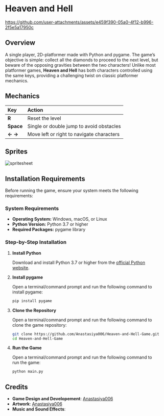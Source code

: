 # Heaven and Hell
https://github.com/user-attachments/assets/e459f390-05a0-4f12-b996-2f5e5a17950c

## Overview
A single player, 2D-platformer made with Python and pygame. The game’s objective is simple: collect all the diamonds to proceed to the next level, but beware of the opposing gravities between the two characters! Unlike most platformer games, **Heaven and Hell** has both characters controlled using the same keys, providing a challenging twist on classic platformer mechanics.

## Mechanics
 Key         | Action                                      |
|:-----------|:--------------------------------------------|
| **R**      | Reset the level                             |
| **Space**  | Single or double jump to avoid obstacles    |
| **←  →**   | Move left or right to navigate characters   |

## Sprites
![spritesheet](https://github.com/user-attachments/assets/62f0f523-67ab-4608-86d0-fda740ec5af0)

## Installation Requirements

Before running the game, ensure your system meets the following requirements:

### System Requirements
- **Operating System:** Windows, macOS, or Linux
- **Python Version:** Python 3.7 or higher
- **Required Packages:** pygame library

### Step-by-Step Installation

1. **Install Python**
    
   Download and install Python 3.7 or higher from the [official Python website](https://www.python.org/downloads/).
   
2. **Install pygame**
   
   Open a terminal/command prompt and run the following command to install pygame:
   ```bash
   pip install pygame
   
3. **Clone the Repository**
    
   Open a terminal/command prompt and run the following command to clone the game repository:  
   ```bash
   git clone https://github.com/Anastasiya006/Heaven-and-Hell-Game.git
   cd Heaven-and-Hell-Game
   
4. **Run the Game**
   
   Open a terminal/command prompt and run the following command to run the game:
   ```bash
   python main.py  

## Credits
- **Game Design and Developement**: [Anastasiya006](https://github.com/Anastasiya006)
- **Artwork**: [Anastasiya006](https://github.com/Anastasiya006)
- **Music and Sound Effects**: 

